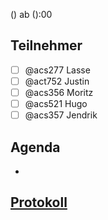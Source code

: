 () ab ():00
## Teilnehmer
- [ ] @acs277 Lasse
- [ ] @act752 Justin
- [ ] @acs356 Moritz
- [ ] @acs521 Hugo
- [ ] @acs357 Jendrik

## Agenda 
- 

## [Protokoll](https://docs.google.com/spreadsheets/d/1IJHuvuZt6RnmSIk-100NPBO5X5v3VdXLJgNsTsDXQhE/)
